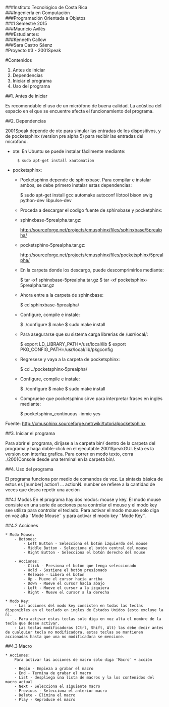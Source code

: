 ###Instituto Tecnológico de Costa Rica  
###Ingeniería en Computación  
###Programación Orientada a Objetos  
###I Semestre 2015  
###Mauricio Avilés  
###Estudiantes:  
###Kenneth Callow   
###Sara Castro Sáenz  
#Proyecto #3 - 2001Speak 

#Contenidos

1. Antes de iniciar
2. Dependencias
3. Iniciar el programa
4. Uso del programa

##1. Antes de iniciar

Es recomendable el uso de un micrófono de buena calidad.
La acústica del espacio en el que se encuentre afecta el funcionamiento del programa.

##2. Dependencias

2001Speak depende de xte para simular las entradas de los dispositivos, y de pocketsphinx (version pre alpha 5) para recibir las entradas del microfono.

* xte:
	En Ubuntu se puede instalar fácilmente mediante:

		$ sudo apt-get install xautomation

* pocketsphinx:

	* Pocketsphinx depende de sphinxbase.  Para compilar e instalar ambos, se debe primero instalar estas dependencias:

		$ sudo apt-get install gcc automake autoconf libtool bison swig python-dev libpulse-dev 

	* Proceda a descargar el codigo fuente de sphinxbase y pocketphinx:

	- sphinxbase-5prealpha.tar.gz:

		http://sourceforge.net/projects/cmusphinx/files/sphinxbase/5prealpha/

	- pocketsphinx-5prealpha.tar.gz:

		http://sourceforge.net/projects/cmusphinx/files/pocketsphinx/5prealpha/

	* En la carpeta donde los descargo, puede descomprimirlos mediante:

		$ tar -xf sphinxbase-5prealpha.tar.gz 
		$ tar -xf pocketsphinx-5prealpha.tar.gz

	* Ahora entre a la carpeta de sphinxbase:

		$ cd sphinxbase-5prealpha/

	* Configure, compile e instale:

		$ ./configure 
		$ make
		$ sudo make install

	* Para asegurarse que su sistema carga librerias de /usr/local/:

		$ export LD_LIBRARY_PATH=/usr/local/lib
		$ export PKG_CONFIG_PATH=/usr/local/lib/pkgconfig

	* Regresese y vaya a la carpeta de pocketsphinx:

		$ cd ../pocketsphinx-5prealpha/

	* Configure, compile e instale:

		$ ./configure 
		$ make
		$ sudo make install

	* Compruebe que pocketsphinx sirve para interpretar frases en inglés mediante:

		$ pocketsphinx_continuous -inmic yes

Fuente: http://cmusphinx.sourceforge.net/wiki/tutorialpocketsphinx

##3. Iniciar el programa

Para abrir el programa, dirijase a la carpeta bin/ dentro de la carpeta del programa y haga doble-click en el ejecutable 2001SpeakGUI.  Esta es la version con interfaz grafica.  Para correr en modo texto, corra ./2001Console desde una terminal en la carpeta bin/.

##4. Uso del programa

El programa funciona por medio de comandos de voz.
La sintaxis básica de estos es [number] action1 ... actionN. 
	number se refiere a la cantidad de veces que desea repetir una acción

##4.1 Modos
En el programa hay dos modos: mouse y key. El modo mouse consiste en una serie de acciones para controlar el mouse y el modo key see utiliza para controlar el teclado.
Para activar el modo mouse solo diga en voz alta ¨Mode Mouse¨ y para activar el modo key ¨Mode Key¨.

##4.2 Acciones

	* Modo Mouse:
		- Botones:
			- Left Button - Selecciona el botón izquierdo del mouse
			- Middle Button - Selecciona el botón central del mouse
			- Right Button - Selecciona el botón derecho del mouse
			
		- Acciones:
			- Click - Presiona el botón que tenga seleccionado
			- Hold - Sostiene el botón presionado
			- Release - Libera el botón
			- Up - Mueve el cursor hacia arriba
			- Down - Mueve el cursor hacia abajo
			- Left - Mueve el cursor a la izquiera
			- Right - Mueve el cursor a la derecha
	
	* Modo Key:
		- Las acciones del modo key consisten en todas las teclas disponibles en el teclado en ingles de Estados Unidos (esto excluye la ñ).
		- Para activar estas teclas solo diga en voz alta el nombre de la tecla que desee activar.
		- Las teclas modificadoras (Ctrl, Shift, Alt) las debe decir antes de cualquier tecla no modificadora, estas teclas se mantienen accionadas hasta que una no modificadora se mencione.

##4.3 Macro
	 
	* Acciones:
		Para activar las acciones de macro solo diga ¨Macro¨ + acción

		- Begin - Empieza a grabar el macro
		- End - Termina de grabar el macro
		- List - despliega una lista de macros y la los contenidos del macro actual
		- Next - Selecciona el siguiente macro
		- Previous - Selecciona el anterior macro
		- Delete - Elimina el macro
		- Play - Reproduce el macro
		



